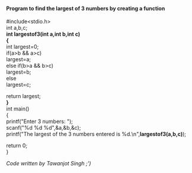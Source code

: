 #### Program to find the largest of 3 numbers by creating a function

#include<stdio.h>  
int a,b,c;  
**int largestof3(int a,int b,int c)**  
**{**  
int largest=0;  
if(a>b && a>c)  
largest=a;  
else if(b>a && b>c)  
largest=b;  
else  
largest=c;  
  
return largest;  
**}**  
int main()  
{  
printf("Enter 3 numbers:  ");  
scanf("%d %d %d",&a,&b,&c);  
printf("The largest of the 3 numbers entered is %d.\n",**largestof3(a,b,c)**);  
  
return 0;  
}

*Code written by Tawanjot Singh ;')*